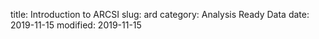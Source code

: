 title: Introduction to ARCSI
slug: ard
category: Analysis Ready Data
date: 2019-11-15
modified: 2019-11-15



